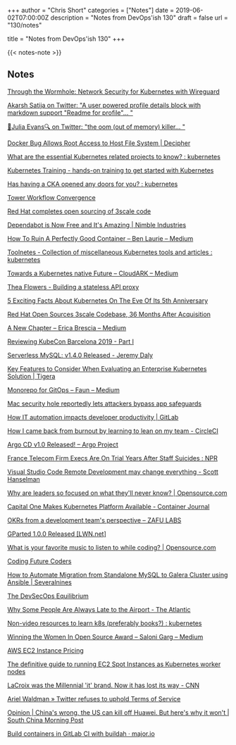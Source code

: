 +++
author = "Chris Short"
categories = ["Notes"]
date = 2019-06-02T07:00:00Z
description = "Notes from DevOps'ish 130"
draft = false
url = "130/notes"

title = "Notes from DevOps'ish 130"
+++

{{< notes-note >}}

## Notes

[Through the Wormhole: Network Security for Kubernetes with Wireguard](https://gravitational.com/blog/wormhole_security/)

[Akarsh Satija on Twitter: "A user powered profile details block with markdown support "Readme for profile"... "](https://twitter.com/akarshsatija/status/1133782066359758848)

[🔎Julia Evans🔍 on Twitter: "the oom (out of memory) killer... "](https://twitter.com/b0rk/status/1133216877839360001)

[Docker Bug Allows Root Access to Host File System | Decipher](https://duo.com/decipher/docker-bug-allows-root-access-to-host-file-system)

[What are the essential Kubernetes related projects to know? : kubernetes](https://www.reddit.com/r/kubernetes/comments/bsoixc/what_are_the_essential_kubernetes_related/)

[Kubernetes Training - hands-on training to get started with Kubernetes](https://www.ardanlabs.com/ultimate-kubernetes/)

[Has having a CKA opened any doors for you? : kubernetes](https://www.reddit.com/r/kubernetes/comments/btuh1s/has_having_a_cka_opened_any_doors_for_you/)

[Tower Workflow Convergence](https://www.ansible.com/blog/tower-workflow-convergence)

[Red Hat completes open sourcing of 3scale code](https://www.redhat.com/en/blog/red-hat-completes-open-sourcing-3scale-code)

[Dependabot is Now Free and It's Amazing | Nimble Industries](https://nimbleindustries.io/2019/05/26/dependabot-is-now-free-and-its-amazing/)

[How To Ruin A Perfectly Good Container – Ben Laurie – Medium](https://medium.com/@benlaurie_18378/how-to-ruin-a-perfectly-good-container-d33250fca595)

[Toolnetes - Collection of miscellaneous Kubernetes tools and articles : kubernetes](https://www.reddit.com/r/kubernetes/comments/btrggu/toolnetes_collection_of_miscellaneous_kubernetes/)

[Towards a Kubernetes native Future – CloudARK – Medium](https://medium.com/@cloudark/towards-a-kubernetes-native-future-3e75d7eb9d42)

[Thea Flowers - Building a stateless API proxy](https://blog.thea.codes/building-a-stateless-api-proxy/)

[5 Exciting Facts About Kubernetes On The Eve Of Its 5th Anniversary](https://www.forbes.com/sites/janakirammsv/2019/05/25/5-exciting-facts-about-kubernetes-on-the-eve-of-its-5th-anniversary/#1ce040f73e73)

[Red Hat Open Sources 3scale Codebase, 36 Months After Acquisition](https://www.cbronline.com/news/3scale-open-source)

[A New Chapter – Erica Brescia – Medium](https://medium.com/@erica.brescia/a-new-chapter-eebdf75b03cd)

[Reviewing KubeCon Barcelona 2019 - Part I](https://www.buzzsprout.com/110399/1190219-reviewing-kubecon-barcelona-2019-part-i)

[Serverless MySQL: v1.4.0 Released - Jeremy Daly](https://www.jeremydaly.com/serverless-mysql-v1-4-0-released/)

[Key Features to Consider When Evaluating an Enterprise Kubernetes Solution | Tigera](https://www.tigera.io/blog/key-features-to-consider-when-evaluating-an-enterprise-kubernetes-solution/)

[Monorepo for GitOps – Faun – Medium](https://medium.com/faun/monorepo-for-gitops-5402fe7a8e35)

[Mac security hole reportedly lets attackers bypass app safeguards](https://www.engadget.com/2019/05/25/macos-gatekeeper-network-share-vulnerability/)

[How IT automation impacts developer productivity | GitLab](https://about.gitlab.com/2019/05/30/it-automation-developer-productivity/)

[How I came back from burnout by learning to lean on my team - CircleCI](https://circleci.com/blog/how-i-came-back-from-burnout-by-learning-to-lean-on-my-team/)

[Argo CD v1.0 Released! – Argo Project](https://blog.argoproj.io/argo-cd-v1-0-released-f2693520d5cf)

[France Telecom Firm Execs Are On Trial Years After Staff Suicides : NPR](https://www.npr.org/2019/05/23/724476109/a-decade-ago-suicides-rocked-a-french-telecom-firm-now-its-execs-stand-trial)

[Visual Studio Code Remote Development may change everything - Scott Hanselman](https://www.hanselman.com/blog/VisualStudioCodeRemoteDevelopmentMayChangeEverything.aspx)

[Why are leaders so focused on what they'll never know? | Opensource.com](https://opensource.com/open-organization/19/5/planning-future-unknowable)

[Capital One Makes Kubernetes Platform Available - Container Journal](https://containerjournal.com/2019/05/23/capital-one-makes-kubernetes-platform-available/)

[OKRs from a development team's perspective – ZAFU LABS](https://zafulabs.com/2019/05/24/okrs-from-a-development-teams-perspective/)

[GParted 1.0.0 Released [LWN.net]](https://lwn.net/Articles/789738/)

[What is your favorite music to listen to while coding? | Opensource.com](https://opensource.com/article/19/5/favorite-music-while-coding)

[Coding Future Coders](https://slides.com/angiejones/coding-future-coders#/)

[How to Automate Migration from Standalone MySQL to Galera Cluster using Ansible | Severalnines](https://severalnines.com/blog/how-automate-migration-standalone-mysql-galera-cluster-using-ansible)

[The DevSecOps Equilibrium](https://blog.sonatype.com/the-devsecops-equilibrium)

[Why Some People Are Always Late to the Airport - The Atlantic](https://www.theatlantic.com/health/archive/2019/05/psychological-reason-people-are-late-airport/590500/)

[Non-video resources to learn k8s (preferably books?) : kubernetes](https://www.reddit.com/r/kubernetes/comments/butmaf/nonvideo_resources_to_learn_k8s_preferably_books/)

[Winning the Women In Open Source Award – Saloni Garg – Medium](https://medium.com/@saloni_garg/winning-the-women-in-open-source-award-3f9dbfc1c5e2)

[AWS EC2 Instance Pricing](https://cloudbanshee.com/ec2?utm_campaign=initial_release&utm_source=share&utm_medium=ios_app)

[The definitive guide to running EC2 Spot Instances as Kubernetes worker nodes](https://itnext.io/the-definitive-guide-to-running-ec2-spot-instances-as-kubernetes-worker-nodes-68ef2095e767)

[LaCroix was the Millennial 'it' brand. Now it has lost its way - CNN](https://www.cnn.com/2019/05/30/business/lacroix-sales/index.html)

[Ariel Waldman » Twitter refuses to uphold Terms of Service](https://arielwaldman.com/2008/05/22/twitter-refuses-to-uphold-terms-of-service/)

[Opinion | China's wrong, the US can kill off Huawei. But here's why it won't | South China Morning Post](https://www.scmp.com/week-asia/opinion/article/3011741/chinas-wrong-us-can-kill-huawei-heres-why-it-wont)

[Build containers in GitLab CI with buildah · major.io](https://major.io/2019/05/24/build-containers-in-gitlab-ci-with-buildah/)
